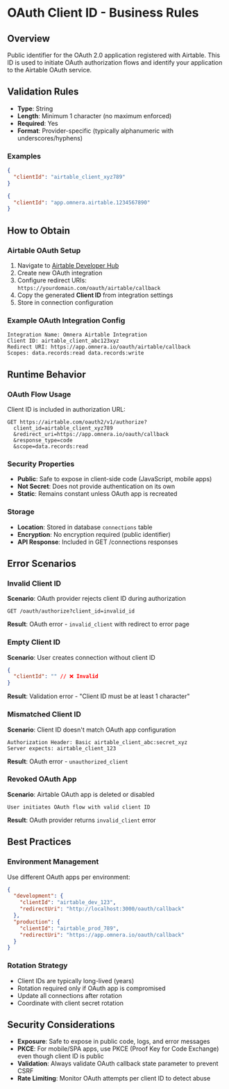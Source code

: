 # OAuth Client ID - Business Rules

## Overview

Public identifier for the OAuth 2.0 application registered with Airtable. This ID is used to initiate OAuth authorization flows and identify your application to the Airtable OAuth service.

## Validation Rules

- **Type**: String
- **Length**: Minimum 1 character (no maximum enforced)
- **Required**: Yes
- **Format**: Provider-specific (typically alphanumeric with underscores/hyphens)

### Examples

```json
{
  "clientId": "airtable_client_xyz789"
}
```

```json
{
  "clientId": "app.omnera.airtable.1234567890"
}
```

## How to Obtain

### Airtable OAuth Setup

1. Navigate to [Airtable Developer Hub](https://airtable.com/developers)
2. Create new OAuth integration
3. Configure redirect URIs: `https://yourdomain.com/oauth/airtable/callback`
4. Copy the generated **Client ID** from integration settings
5. Store in connection configuration

### Example OAuth Integration Config

```
Integration Name: Omnera Airtable Integration
Client ID: airtable_client_abc123xyz
Redirect URI: https://app.omnera.io/oauth/airtable/callback
Scopes: data.records:read data.records:write
```

## Runtime Behavior

### OAuth Flow Usage

Client ID is included in authorization URL:

```
GET https://airtable.com/oauth2/v1/authorize?
  client_id=airtable_client_xyz789
  &redirect_uri=https://app.omnera.io/oauth/callback
  &response_type=code
  &scope=data.records:read
```

### Security Properties

- **Public**: Safe to expose in client-side code (JavaScript, mobile apps)
- **Not Secret**: Does not provide authentication on its own
- **Static**: Remains constant unless OAuth app is recreated

### Storage

- **Location**: Stored in database `connections` table
- **Encryption**: No encryption required (public identifier)
- **API Response**: Included in GET /connections responses

## Error Scenarios

### Invalid Client ID

**Scenario**: OAuth provider rejects client ID during authorization

```
GET /oauth/authorize?client_id=invalid_id
```

**Result**: OAuth error - `invalid_client` with redirect to error page

### Empty Client ID

**Scenario**: User creates connection without client ID

```json
{
  "clientId": "" // ❌ Invalid
}
```

**Result**: Validation error - "Client ID must be at least 1 character"

### Mismatched Client ID

**Scenario**: Client ID doesn't match OAuth app configuration

```
Authorization Header: Basic airtable_client_abc:secret_xyz
Server expects: airtable_client_123
```

**Result**: OAuth error - `unauthorized_client`

### Revoked OAuth App

**Scenario**: Airtable OAuth app is deleted or disabled

```
User initiates OAuth flow with valid client ID
```

**Result**: OAuth provider returns `invalid_client` error

## Best Practices

### Environment Management

Use different OAuth apps per environment:

```json
{
  "development": {
    "clientId": "airtable_dev_123",
    "redirectUri": "http://localhost:3000/oauth/callback"
  },
  "production": {
    "clientId": "airtable_prod_789",
    "redirectUri": "https://app.omnera.io/oauth/callback"
  }
}
```

### Rotation Strategy

- Client IDs are typically long-lived (years)
- Rotation required only if OAuth app is compromised
- Update all connections after rotation
- Coordinate with client secret rotation

## Security Considerations

- **Exposure**: Safe to expose in public code, logs, and error messages
- **PKCE**: For mobile/SPA apps, use PKCE (Proof Key for Code Exchange) even though client ID is public
- **Validation**: Always validate OAuth callback state parameter to prevent CSRF
- **Rate Limiting**: Monitor OAuth attempts per client ID to detect abuse
